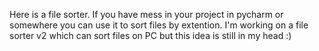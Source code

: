 Here is a file sorter. If you have mess in your project in pycharm or somewhere you can use it to sort files by extention.
I'm working on a file sorter v2 which can sort files on PC but this idea is still in my head :)
